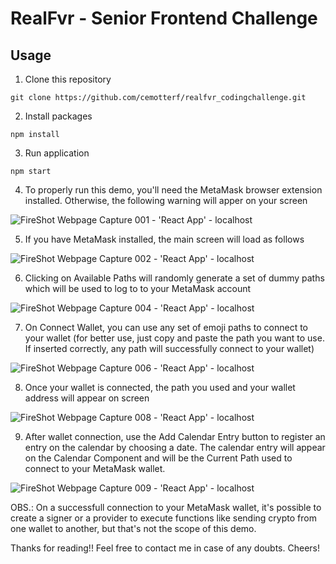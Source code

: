 # RealFvr - Senior Frontend Challenge

## Usage

1. Clone this repository

<pre><code>git clone https://github.com/cemotterf/realfvr_codingchallenge.git</code></pre>

2. Install packages

<pre><code>npm install</code></pre>

3. Run application

<pre><code>npm start</code></pre>

4. To properly run this demo, you'll need the MetaMask browser extension installed. Otherwise, the following warning will apper on your screen


![FireShot Webpage Capture 001 - 'React App' - localhost](https://user-images.githubusercontent.com/37664804/226458686-8bfbadf1-686f-4a77-bb30-ac81ed70bbaa.png)


5. If you have MetaMask installed, the main screen will load as follows


![FireShot Webpage Capture 002 - 'React App' - localhost](https://user-images.githubusercontent.com/37664804/226459154-fc783ee2-b11b-4fcb-96d1-eaf64cb93f8d.png)


6. Clicking on Available Paths will randomly generate a set of dummy paths which will be used to log to to your MetaMask account


![FireShot Webpage Capture 004 - 'React App' - localhost](https://user-images.githubusercontent.com/37664804/226459217-0985b055-936c-44c1-bf16-2a74d1c70de3.png)



7. On Connect Wallet, you can use any set of emoji paths to connect to your wallet (for better use, just copy and paste the path you want to use. If inserted correctly, any path will successfully connect to your wallet)


![FireShot Webpage Capture 006 - 'React App' - localhost](https://user-images.githubusercontent.com/37664804/226459462-a3a7bffc-ff50-493a-bd8c-b505b7a313e5.png)


8. Once your wallet is connected, the path you used and your wallet address will appear on screen


![FireShot Webpage Capture 008 - 'React App' - localhost](https://user-images.githubusercontent.com/37664804/226459723-47f8fa0b-8362-4fb7-9c53-24c25c226186.png)


9. After wallet connection, use the Add Calendar Entry button to register an entry on the calendar by choosing a date. The calendar entry will appear on the Calendar Component and will be the Current Path used to connect to your MetaMask wallet.


![FireShot Webpage Capture 009 - 'React App' - localhost](https://user-images.githubusercontent.com/37664804/226460500-3df167d8-38b2-4fcc-bacf-0de69809121c.png)



OBS.: On a successfull connection to your MetaMask wallet, it's possible to create a signer or a provider to execute functions like sending crypto from one wallet to another, but that's not the scope of this demo.


Thanks for reading!! Feel free to contact me in case of any doubts.
Cheers!
